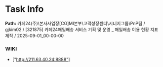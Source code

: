 # Task Info

**Path:** 카페24(주)\본사사업장\[CG]MI본부\고객성장센터\시너지그룹\PnP팀 / gjkim02 / [321875] 카페24매일배송 서비스 기획 및 운영 _ 매일배송 이용 현황 지표 제작 / 2025-09-01_00-00-00

### WIKI
- ["http://211.63.40.24:8888"]

